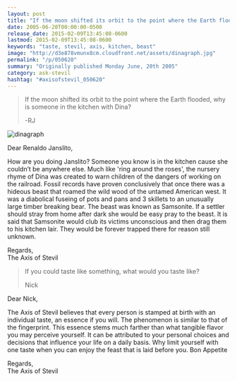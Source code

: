 ```yaml
---
layout: post
title: "If the moon shifted its orbit to the point where the Earth flooded, why is someone in the kitchen with Dina?"
date: 2005-06-20T00:00:00-0500
release_date: 2015-02-09T13:45:08-0600
lastmod: 2015-02-09T13:45:08-0600
keywords: "taste, stevil, axis, kitchen, beast"
image: "http://d3e878vmunx8cm.cloudfront.net/assets/dinagraph.jpg"
permalink: "/p/050620"
summary: "Originally published Monday June, 20th 2005"
category: ask-stevil
hashtag: "#axisofstevil_050620"
---
```


[p01]: http://d3e878vmunx8cm.cloudfront.net/assets/dinagraph.jpg "dinagraph"
> If the moon shifted its orbit to the point where the Earth flooded, why is someone in the kitchen with Dina?
> 
> -RJ

![dinagraph][p01]

Dear Renaldo Janslito,

How are you doing Janslito? Someone you know is in the kitchen cause she couldn’t be anywhere else. Much like 'ring around the roses', the nursery rhyme of Dina was created to warn children of the dangers of working on the railroad. Fossil records have proven conclusively that once there was a hideous beast that roamed the wild wood of the untamed American west. It was a diabolical fuseing of pots and pans and 3 skillets to an unusually large timber breaking bear. The beast was known as Samsonite. If a settler should stray from home after dark she would be easy pray to the beast. It is said that Samsonite would club its victims unconscious and then drag them to his kitchen lair. They would be forever trapped there for reason still unknown.

Regards,  
The Axis of Stevil

> If you could taste like something, what would you taste like?
> 
> Nick

Dear Nick,

The Axis of Stevil believes that every person is stamped at birth with an individual taste, an essence if you will. The phenomenon is similar to that of the fingerprint. This essence stems much farther than what tangible flavor you may perceive yourself. It can be attributed to your personal choices and decisions that influence your life on a daily basis. Why limit yourself with one taste when you can enjoy the feast that is laid before you. Bon Appetite

Regards,  
The Axis of Stevil
